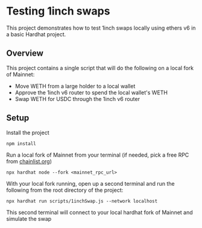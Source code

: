 # Testing 1inch swaps

This project demonstrates how to test 1inch swaps locally using ethers v6 in a basic Hardhat project.

## Overview

This project contains a single script that will do the following on a local fork of Mainnet:
- Move WETH from a large holder to a local wallet
- Approve the 1inch v6 router to spend the local wallet's WETH
- Swap WETH for USDC through the 1inch v6 router

## Setup

Install the project

```shell
npm install
```

Run a local fork of Mainnet from your terminal (if needed, pick a free RPC from [chainlist.org](http://www.chainlist.org))
```shell
npx hardhat node --fork <mainnet_rpc_url>
```
With your local fork running, open up a second terminal and run the following from the root directory of the project:
```shell
npx hardhat run scripts/1inchSwap.js --network localhost
```
This second terminal will connect to your local hardhat fork of Mainnet and simulate the swap

